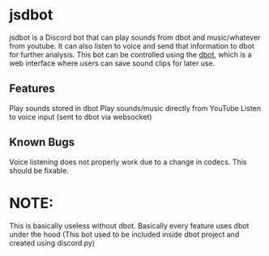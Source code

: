 # jsdbot

jsdbot is a Discord bot that can play sounds from dbot and music/whatever from youtube. It can also listen to voice and send that information to dbot for
further analysis. This bot can be controlled using the [dbot](https://github.com/Anttir12/dbot), which is a web interface where users can save sound clips for later use. 

## Features
Play sounds stored in dbot
Play sounds/music directly from YouTube
Listen to voice input (sent to dbot via websocket)
## Known Bugs
Voice listening does not properly work due to a change in codecs. This should be fixable.

# NOTE:
This is basically useless without dbot. Basically every feature uses dbot under the hood (This bot used to be included inside dbot project and created using discord.py)
